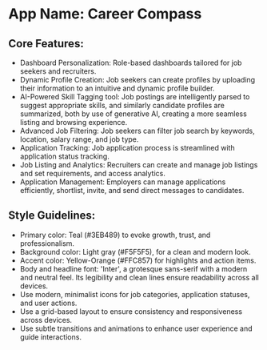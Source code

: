 # **App Name**: Career Compass

## Core Features:

- Dashboard Personalization: Role-based dashboards tailored for job seekers and recruiters.
- Dynamic Profile Creation: Job seekers can create profiles by uploading their information to an intuitive and dynamic profile builder.
- AI-Powered Skill Tagging tool: Job postings are intelligently parsed to suggest appropriate skills, and similarly candidate profiles are summarized, both by use of generative AI, creating a more seamless listing and browsing experience.
- Advanced Job Filtering: Job seekers can filter job search by keywords, location, salary range, and job type.
- Application Tracking: Job application process is streamlined with application status tracking.
- Job Listing and Analytics: Recruiters can create and manage job listings and set requirements, and access analytics.
- Application Management: Employers can manage applications efficiently, shortlist, invite, and send direct messages to candidates.

## Style Guidelines:

- Primary color: Teal (#3EB489) to evoke growth, trust, and professionalism.
- Background color: Light gray (#F5F5F5), for a clean and modern look.
- Accent color: Yellow-Orange (#FFC857) for highlights and action items.
- Body and headline font: 'Inter', a grotesque sans-serif with a modern and neutral feel. Its legibility and clean lines ensure readability across all devices.
- Use modern, minimalist icons for job categories, application statuses, and user actions.
- Use a grid-based layout to ensure consistency and responsiveness across devices.
- Use subtle transitions and animations to enhance user experience and guide interactions.